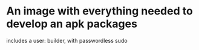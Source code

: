 # An image with everything needed to develop an apk packages


includes a user: builder, with passwordless sudo
